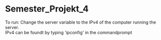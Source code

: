 # Semester_Projekt_4

To run: 
Change the server variable to the IPv4 of the computer running the server.  
IPv4 can be foundt by typing 'ipconfig' in the commandprompt

